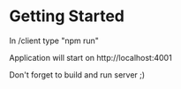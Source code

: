 # Getting Started 

In /client type "npm run"

Application will start on http://localhost:4001

Don't forget to build and run server ;)

